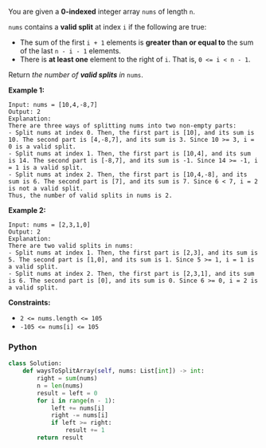 You are given a  **0-indexed**  integer array  `nums`  of length  `n`.

`nums`  contains a  **valid split**  at index  `i`  if the following are true:

- The sum of the first  `i + 1`  elements is  **greater than or equal to**  the sum of the last  `n - i - 1`  elements.
- There is  **at least one**  element to the right of  `i`. That is,  `0 <= i < n - 1`.

Return  _the number of  **valid splits**  in_  `nums`.

**Example 1:**

```
Input: nums = [10,4,-8,7]
Output: 2
Explanation: 
There are three ways of splitting nums into two non-empty parts:
- Split nums at index 0. Then, the first part is [10], and its sum is 10. The second part is [4,-8,7], and its sum is 3. Since 10 >= 3, i = 0 is a valid split.
- Split nums at index 1. Then, the first part is [10,4], and its sum is 14. The second part is [-8,7], and its sum is -1. Since 14 >= -1, i = 1 is a valid split.
- Split nums at index 2. Then, the first part is [10,4,-8], and its sum is 6. The second part is [7], and its sum is 7. Since 6 < 7, i = 2 is not a valid split.
Thus, the number of valid splits in nums is 2.
```

**Example 2:**

```
Input: nums = [2,3,1,0]
Output: 2
Explanation: 
There are two valid splits in nums:
- Split nums at index 1. Then, the first part is [2,3], and its sum is 5. The second part is [1,0], and its sum is 1. Since 5 >= 1, i = 1 is a valid split. 
- Split nums at index 2. Then, the first part is [2,3,1], and its sum is 6. The second part is [0], and its sum is 0. Since 6 >= 0, i = 2 is a valid split.
```

**Constraints:**

- `2 <= nums.length <= 105`
- `-105 <= nums[i] <= 105`

### Python

```python
class Solution:
    def waysToSplitArray(self, nums: List[int]) -> int:
        right = sum(nums)
        n = len(nums)
        result = left = 0
        for i in range(n - 1):
            left += nums[i]
            right -= nums[i]
            if left >= right:
                result += 1
        return result
```